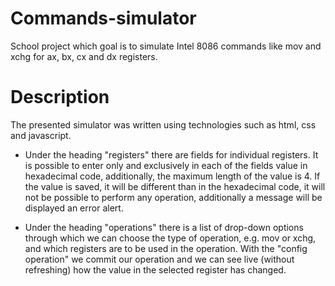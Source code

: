 # Commands-simulator
School project which goal is to simulate Intel 8086 commands like mov and xchg for ax, bx, cx and dx registers.

# Description
The presented simulator was written using technologies such as html, css and javascript. 

- Under the heading
"registers" there are fields for individual registers. It is possible to enter only and exclusively in each of the fields
value in hexadecimal code, additionally, the maximum length of the value is 4. If the value is saved, it will be different
than in the hexadecimal code, it will not be possible to perform any operation, additionally a message will be displayed
an error alert.

- Under the heading "operations" there is a list of drop-down options through which we can choose
the type of operation, e.g. mov or xchg, and which registers are to be used in the operation. With the "config
operation" we commit our operation and we can see live (without refreshing) how the value in the selected register
has changed.
